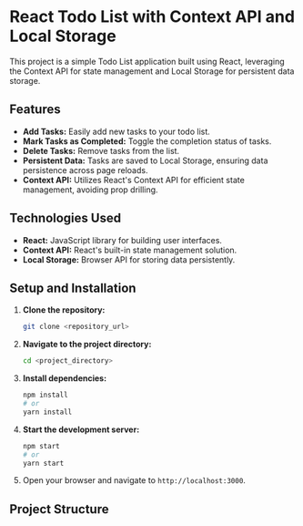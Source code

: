 # React Todo List with Context API and Local Storage

This project is a simple Todo List application built using React, leveraging the Context API for state management and Local Storage for persistent data storage.

## Features

* **Add Tasks:** Easily add new tasks to your todo list.
* **Mark Tasks as Completed:** Toggle the completion status of tasks.
* **Delete Tasks:** Remove tasks from the list.
* **Persistent Data:** Tasks are saved to Local Storage, ensuring data persistence across page reloads.
* **Context API:** Utilizes React's Context API for efficient state management, avoiding prop drilling.

## Technologies Used

* **React:** JavaScript library for building user interfaces.
* **Context API:** React's built-in state management solution.
* **Local Storage:** Browser API for storing data persistently.

## Setup and Installation

1.  **Clone the repository:**

    ```bash
    git clone <repository_url>
    ```

2.  **Navigate to the project directory:**

    ```bash
    cd <project_directory>
    ```

3.  **Install dependencies:**

    ```bash
    npm install
    # or
    yarn install
    ```

4.  **Start the development server:**

    ```bash
    npm start
    # or
    yarn start
    ```

5.  Open your browser and navigate to `http://localhost:3000`.

## Project Structure
